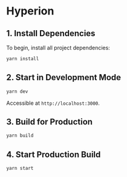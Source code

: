 # Hyperion

## 1. Install Dependencies

To begin, install all project dependencies:

```bash
yarn install
```

## 2. Start in Development Mode

```bash
yarn dev
```

Accessible at `http://localhost:3000`.

## 3. Build for Production

```bash
yarn build
```

## 4. Start Production Build

```bash
yarn start
```
